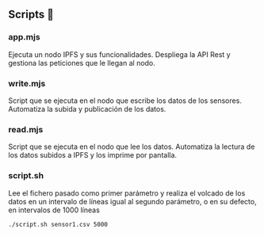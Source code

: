 ## Scripts 📄

### app.mjs

Ejecuta un nodo IPFS y sus funcionalidades. Despliega la API Rest y gestiona
las peticiones que le llegan al nodo.

### write.mjs

Script que se ejecuta en el nodo que escribe los datos de los sensores. 
Automatiza la subida y publicación de los datos.

### read.mjs

Script que se ejecuta en el nodo que lee los datos.
Automatiza la lectura de los datos subidos a IPFS y los imprime por pantalla.

### script.sh

Lee el fichero pasado como primer parámetro y realiza el volcado de los datos
en un intervalo de líneas igual al segundo parámetro, o en su defecto, en
intervalos de 1000 líneas

```
./script.sh sensor1.csv 5000
```
